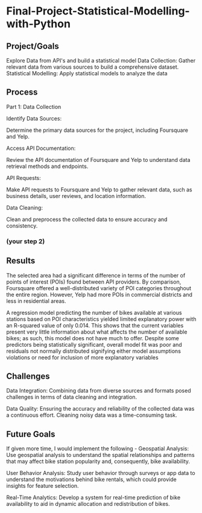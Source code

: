 # Final-Project-Statistical-Modelling-with-Python

## Project/Goals
Explore Data from API's and build a statistical model
Data Collection: Gather relevant data from various sources to build a comprehensive dataset.
Statistical Modelling: Apply statistical models to analyze the data 
## Process
Part 1: Data Collection

Identify Data Sources:

Determine the primary data sources for the project, including Foursquare and Yelp.

Access API Documentation:

Review the API documentation of Foursquare and Yelp to understand data retrieval methods and endpoints.

API Requests:

Make API requests to Foursquare and Yelp to gather relevant data, such as business details, user reviews, and location information.

Data Cleaning:

Clean and preprocess the collected data to ensure accuracy and consistency.

### (your step 2)

## Results
The selected area had a significant difference in terms of the number of points of interest (POIs) found between API providers. By comparison, Foursquare offered a well-distributed variety of POI categories throughout the entire region. However, Yelp had more POIs in commercial districts and less in residential areas.

A regression model predicting the number of bikes available at various stations based on POI characteristics yielded limited explanatory power with an R-squared value of only 0.014. This shows that the current variables present very little information about what affects the number of available bikes; as such, this model does not have much to offer. Despite some predictors being statistically significant, overall model fit was poor and residuals not normally distributed signifying either model assumptions violations or need for inclusion of more explanatory variables

## Challenges 
Data Integration: Combining data from diverse sources and formats posed challenges in terms of data cleaning and integration.

Data Quality: Ensuring the accuracy and reliability of the collected data was a continuous effort. Cleaning noisy data was a time-consuming task.

## Future Goals
If given more time, I would implement the following - 
Geospatial Analysis: Use geospatial analysis to understand the spatial relationships and patterns that may affect bike station popularity and, consequently, bike availability.

User Behavior Analysis: Study user behavior through surveys or app data to understand the motivations behind bike rentals, which could provide insights for feature selection.

Real-Time Analytics: Develop a system for real-time prediction of bike availability to aid in dynamic allocation and redistribution of bikes.
